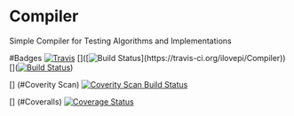 # Compiler
Simple Compiler for Testing Algorithms and Implementations

#Badges
[](#Travis)
[![Travis](https://img.shields.io/travis/rust-lang/rust.svg?style=plastic)](https://github.com/ilovepi/compiler)
[]([![Build Status](https://travis-ci.org/ilovepi/Compiler.svg?)](https://travis-ci.org/ilovepi/Compiler))
[]([![Build Status](https://travis-ci.org/ilovepi/Compiler.svg?branch=master)](https://travis-ci.org/ilovepi/Compiler))

[] (#Coverity Scan)
<a href="https://scan.coverity.com/projects/ilovepi-compiler-e15cfe43-4d89-44cb-b6b9-b3b03e9cdffc">
  <img alt="Coverity Scan Build Status"
       src="https://scan.coverity.com/projects/11524/badge.svg"/>
</a>

[] (#Coveralls)
[![Coverage Status](https://coveralls.io/repos/github/ilovepi/Compiler/badge.svg)](https://coveralls.io/github/ilovepi/Compiler)
